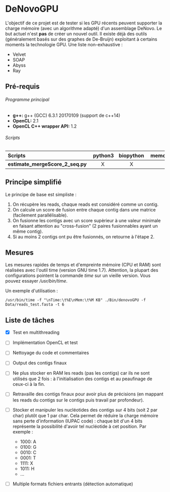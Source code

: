 # DeNovoGPU
L'objectif de ce projet est de tester si les GPU récents peuvent supporter la charge mémoire (avec un algorithme adapté)
d'un assemblage DeNovo.
Le but actuel n'est **pas** de créer un nouvel outil.
Il existe déjà des outils (généralement basés sur des graphes de De-Bruijn) exploitant à certains moments la technologie GPU.
Une liste non-exhaustive :
- Velvet
- SOAP
- Abyss
- Ray

## Pré-requis
###### Programme principal
- **g++:** g++ (GCC) 6.3.1 20170109 (support de c++14)
- **OpenCL:** 2.1
- **OpenCL C++ wrapper API:** 1.2
###### Scripts
Scripts | python3 | biopython | memory\_profiler | matplotlib
:---|:---:|:---:|:--:|:---:
**estimate_mergeScore_2_seq.py**|X|X|X|

## Principe simplifié
Le principe de base est simpliste :
1. On récupère les reads, chaque reads est considéré comme un contig.
2. On calcule un score de fusion entre chaque contig dans une matrice (facilement parallélisable).
3. On fusionne les contigs avec un score supèrieur à une valeur minimale en faisant attention au "cross-fusion"
(2 paires fusionnables ayant un même contig).
4. Si au moins 2 contigs ont pu être fusionnés, on retourne à l'étape 2.

## Mesures
Les mesures rapides de temps et d'empreinte mémoire (CPU et RAM) sont réalisées avec l'outil time (version GNU time 1.7).
Attention, la plupart des configurations pointent la commande _time_ sur un vieille version.
Vous pouvez essayer _/usr/bin/time_.

Un exemple d'utilisation :

`/usr/bin/time -f "\nTime:\t%E\nMem:\t%M KB" ./Bin/denovoGPU -f Data/reads_test.fasta -t 6`

## Liste de tâches
- [x] Test en multithreading
- [ ] Implémentation OpenCL et test
- [ ] Nettoyage du code et commentaires
- [ ] Output des contigs finaux
- [ ] Ne plus stocker en RAM les reads (pas les contigs) car ils ne sont utilisés que 2 fois : à l'initialisation des contigs et au peaufinage de ceux-ci à la fin.
- [ ] Retravaille des contigs finaux pour avoir plus de précisions (en mappant les reads du contigs sur le contigs puis travail par profondeur).
- [ ] Stocker et manipuler les nucléotides des contigs sur 4 bits (soit 2 par char) plutôt que 1 par char.
Cela permet de réduire la charge mémoire sans perte d'information (IUPAC code) : chaque bit d'un 4 bits représente la possibilité d'avoir tel nucléotide à cet position.
Par exemple :
	- 1000: A
	- 0100: G
	- 0010: C
	- 0001: T
	- 1111: X
	- 1011: H
	- ...
- [ ] Multiple formats fichiers entrants (détection automatique)

